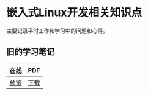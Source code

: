 # 嵌入式Linux开发相关知识点

主要记录平时工作和学习中的问题和心得。

## 旧的学习笔记

| 在线 | PDF |
| ---- | --- |
|[预览](https://winddoing.github.io/old_notes/) | [下载](https://raw.githubusercontent.com/Winddoing/old_notes/master/embedded_linux) |
